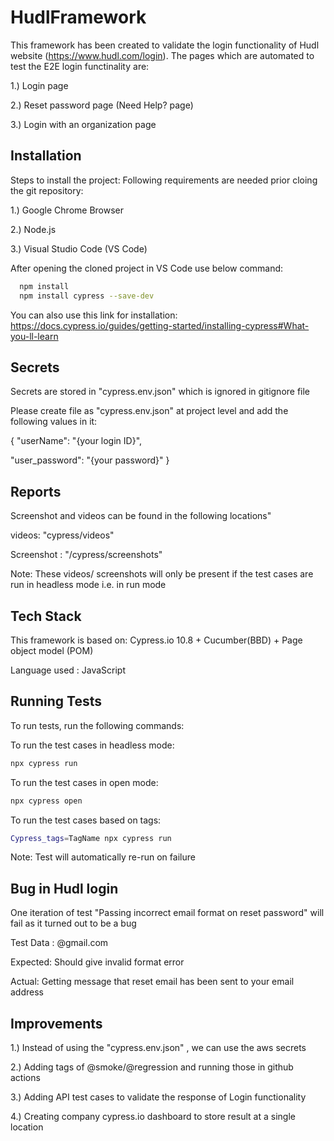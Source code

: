 
# HudlFramework

This framework has been created to validate the login functionality of Hudl website (https://www.hudl.com/login).
The pages which are automated to test the E2E login functinality are:

1.) Login page

2.) Reset password page (Need Help? page)

3.) Login with an organization page


## Installation

Steps to install the project:
Following requirements are needed prior cloing the git repository:

1.) Google Chrome Browser

2.) Node.js

3.) Visual Studio Code (VS Code)

After opening the cloned project in VS Code use below command:
```bash
  npm install
  npm install cypress --save-dev
```
    
You can also use this link for installation:
https://docs.cypress.io/guides/getting-started/installing-cypress#What-you-ll-learn 

## Secrets

Secrets are stored in "cypress.env.json" which is ignored in gitignore file

Please create file as "cypress.env.json" at project level and add the following values in it:

{
  "userName": "{your login ID}",
  
  "user_password": "{your password}"
}


## Reports

Screenshot and videos can be found in the following locations"

videos: "cypress/videos"

Screenshot : "/cypress/screenshots"

Note: These videos/ screenshots will only be present if the test cases are run in headless mode i.e. in run mode

## Tech Stack

This framework is based on:
Cypress.io 10.8 + Cucumber(BBD) + Page object model (POM)

Language used : JavaScript


## Running Tests

To run tests, run the following commands:

To run the test cases in headless mode:
```bash
npx cypress run
```
To run the test cases in open mode:
```bash
npx cypress open
```
To run the test cases based on tags:
```bash
Cypress_tags=TagName npx cypress run
```

Note: Test will automatically re-run on failure

## Bug in Hudl login

One iteration of test "Passing incorrect email format on reset password" will fail as it turned out to be a bug

Test Data : @gmail.com

Expected: Should give invalid format error

Actual: Getting message that reset email has been sent to your email address

## Improvements

1.) Instead of using the "cypress.env.json" , we can use the aws secrets

2.) Adding tags of @smoke/@regression and running those in github actions

3.) Adding API test cases to validate the response of Login functionality

4.) Creating company cypress.io dashboard to store result at a single location

